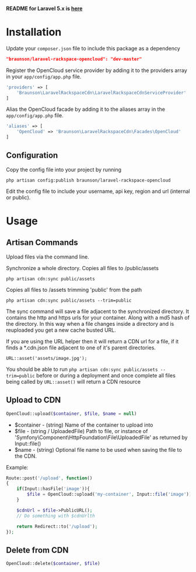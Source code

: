 **README for Laravel 5.x is [here](./README.md)**

# Installation

Update your `composer.json` file to include this package as a dependency
```json
"braunson/laravel-rackspace-opencloud": "dev-master"
```

Register the OpenCloud service provider by adding it to the providers array in your `app/config/app.php` file.
```php
'providers' => [
	'Braunson\LaravelRackspaceCdn\LaravelRackspaceCdnServiceProvider'
]
```

Alias the OpenCloud facade by adding it to the aliases array in the `app/config/app.php` file.
```php
'aliases' => [
	'OpenCloud' => 'Braunson\LaravelRackspaceCdn\Facades\OpenCloud'
]
```

## Configuration

Copy the config file into your project by running
```
php artisan config:publish braunson/laravel-rackspace-opencloud
```

Edit the config file to include your username, api key, region and url (internal or public).

# Usage

## Artisan Commands

Upload files via the command line.

Synchronize a whole directory. Copies all files to /public/assets
```
php artisan cdn:sync public/assets
```

Copies all files to /assets trimming 'public' from the path
```
php artisan cdn:sync public/assets --trim=public
```

The sync command will save a file adjacent to the synchronized directory. It contains the http and https urls for your container. Along with a md5 hash of the directory.
In this way when a file changes inside a directory and is reuploaded you get a new cache busted URL.

If you are using the URL helper then it will return a CDN url for a file, if it finds a *.cdn.json file adjacent to one of it's parent directories.

```
URL::asset('assets/image.jpg');
```

You should be able to run `php artisan cdn:sync public/assets --trim=public` before or during a deployment and once complete all files being called by `URL::asset()` will return a CDN resource


## Upload to CDN

```php
OpenCloud::upload($container, $file, $name = null)
```

- $container - (string) Name of the container to upload into
- $file - (string / UploadedFile) Path to file, or instance of 'Symfony\Component\HttpFoundation\File\UploadedFile' as returned by Input::file()
- $name - (string) Optional file name to be used when saving the file to the CDN.

Example:
```php
Route::post('/upload', function()
{
	if(Input::hasFile('image')){
		$file = OpenCloud::upload('my-container', Input::file('image'));
	}

	$cdnUrl = $file->PublicURL();
	// Do something with $cdnUrlth

	return Redirect::to('/upload');
});
```
## Delete from CDN

```php
OpenCloud::delete($container, $file)
```
